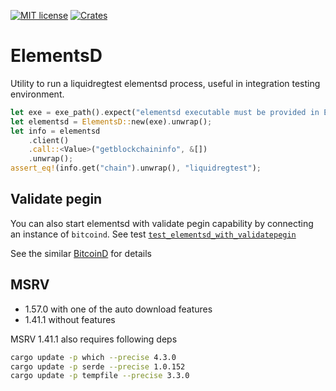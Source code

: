 [![MIT license](https://img.shields.io/github/license/RCasatta/elementsd)](https://github.com/RCasatta/elementsd/blob/master/LICENSE)
[![Crates](https://img.shields.io/crates/v/elementsd.svg)](https://crates.io/crates/elementsd)

# ElementsD

Utility to run a liquidregtest elementsd process, useful in integration testing environment.


```rust
let exe = exe_path().expect("elementsd executable must be provided in ELEMENTSD_EXE, or with a feature like '0_21_0', or be in PATH");
let elementsd = ElementsD::new(exe).unwrap();
let info = elementsd
    .client()
    .call::<Value>("getblockchaininfo", &[])
    .unwrap();
assert_eq!(info.get("chain").unwrap(), "liquidregtest");
```

## Validate pegin

You can also start elementsd with validate pegin capability by connecting an instance of `bitcoind`.
See test [`test_elementsd_with_validatepegin`](https://github.com/RCasatta/elementsd/blob/8e60bc64d09890e18defd860f04b710d08a6f536/src/lib.rs#L162)


See the similar [BitcoinD](https://github.com/RCasatta/bitcoind) for details


## MSRV

- 1.57.0 with one of the auto download features
- 1.41.1 without features

MSRV 1.41.1 also requires following deps
```sh
cargo update -p which --precise 4.3.0
cargo update -p serde --precise 1.0.152
cargo update -p tempfile --precise 3.3.0
```